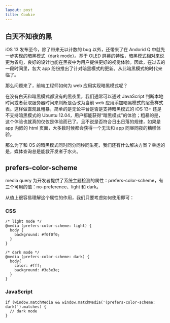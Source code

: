 ```yaml
---
layout: post
title: Cookie
---
```


## 白天不知夜的黑

iOS 13 发布至今，除了带来无以计数的 bug 以外，还带来了在 Andorid Q 中就先一步实现的暗黑模式（dark mode）。基于 OLED 屏幕的特性，暗黑模式相对来说更为省电，良好的设计也能在黑夜中为用户提供更好的视觉体验。因此，在过去的一段时间里，各大 app 纷纷推出了针对暗黑模式的更新。从此暗黑模式的时代来临了。

那么问题来了，前端工程师如何为 web 应用实现暗黑模式呢？

在没有白天和暗黑模式都没有的黑夜里，我们通常可以通过 JavaScript 判断本地时间或者获取服务器时间来判断是否改为当前 web 应用添加暗黑模式的层叠样式表。这样做直观且粗暴，简单的是无论平台是否是支持暗黑模式的 iOS 13+ 还是不支持暗黑模式的 Ubuntu 12.04，用户都能获得“暗黑模式”的体验；粗暴的是，这个体验也就真的仅仅是体验而已了。且不说是否符合日出日落的规律，如果是 app 内嵌的 html 页面，大多数时候都会获得一个无法和 app 同昼同夜的糟糕体验。

那么为了和 OS 的暗黑模式同时同分同秒同生死，我们还有什么解决方案？幸运的是，媒体查询总是能救开发者于水火。
## prefers-color-scheme

media query 为开发者提供了系统主题检测的属性：prefers-color-scheme，有三个可用的值：no-preference、light 和 dark。

从值上很容易理解这个属性的作用，我们只要考虑如何使用即可：

### CSS
```
/* light mode */
@media (prefers-color-scheme: light) {
  body {
    background: #f0f0f0;
  }
}

/* dark mode */
@media (prefers-color-scheme: dark) {
  body{
    color: #fff;
    background: #3e3e3e;
  }
}
```

### JavaScript
```
if (window.matchMedia && window.matchMedia('(prefers-color-scheme: dark)').matches) {
  // dark mode
}
```
